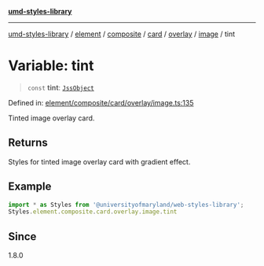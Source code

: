 [**umd-styles-library**](../../../../../../../../../../README.md)

***

[umd-styles-library](../../../../../../../../../../modules.md) / [element](../../../../../../../../../README.md) / [composite](../../../../../../../README.md) / [card](../../../../../README.md) / [overlay](../../../README.md) / [image](../README.md) / tint

# Variable: tint

> `const` **tint**: [`JssObject`](../../../../../../../../../../utilities/namespaces/transform/type-aliases/JssObject.md)

Defined in: [element/composite/card/overlay/image.ts:135](https://github.com/UMD-Digital/design-system/blob/ed6189804bf5f4c4fcbe5325b54aac33ac48d614/packages/styles/source/element/composite/card/overlay/image.ts#L135)

Tinted image overlay card.

## Returns

Styles for tinted image overlay card with gradient effect.

## Example

```typescript
import * as Styles from '@universityofmaryland/web-styles-library';
Styles.element.composite.card.overlay.image.tint
```

## Since

1.8.0
